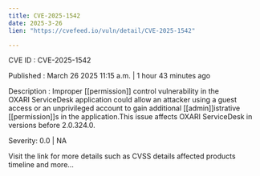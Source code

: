 ```yaml
---
title: CVE-2025-1542
date: 2025-3-26
lien: "https://cvefeed.io/vuln/detail/CVE-2025-1542"

---
```


CVE ID : CVE-2025-1542

Published :  March 26
2025
11:15 a.m. | 1 hour
43 minutes ago

Description : Improper [[permission]] control vulnerability in the OXARI ServiceDesk application could allow an attacker using a guest access or an unprivileged account to gain additional [[admin]]istrative [[permission]]s in the application.This issue affects OXARI ServiceDesk in versions before 2.0.324.0.

Severity: 0.0 | NA

Visit the link for more details
such as CVSS details
affected products
timeline
and more...
